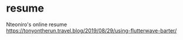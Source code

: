 # resume
Nteoniro's online resume <br>
https://tonyontherun.travel.blog/2019/08/29/using-flutterwave-barter/
